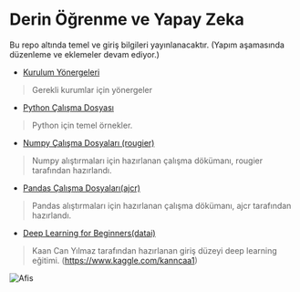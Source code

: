 # Derin Öğrenme ve Yapay Zeka

Bu repo altında temel ve giriş bilgileri yayınlanacaktır. (Yapım aşamasında düzenleme ve eklemeler devam ediyor.)

* [Kurulum Yönergeleri](https://github.com/metover/Yapay-Zeka/blob/master/Kurulumlar.ipynb)
> Gerekli kurumlar için yönergeler

* [Python Çalışma Dosyası](https://github.com/metover/Yapay-Zeka-Egitimi/blob/master/Python%20Calisma.ipynb)
> Python için temel örnekler.

* [Numpy Çalışma Dosyaları (rougier)](https://github.com/rougier/numpy-100)
> Numpy alıştırmaları için hazırlanan çalışma dökümanı, rougier tarafından hazırlandı.

* [Pandas Çalışma Dosyaları(ajcr)](https://github.com/ajcr/100-pandas-puzzles)
> Pandas alıştırmaları için hazırlanan çalışma dökümanı, ajcr tarafından hazırlandı.

* [Deep Learning for Beginners(datai)](https://github.com/metover/Yapay-Zeka-Egitimi/blob/master/deep-learning-tutorial-for-beginners.ipynb)
> Kaan Can Yılmaz tarafından hazırlanan giriş düzeyi deep learning eğitimi. (https://www.kaggle.com/kanncaa1)


![Afis](/images/tensorflowafis2.jpg)
